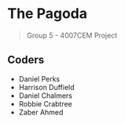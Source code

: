 # The Pagoda
> Group 5 - 4007CEM Project

## Coders
- Daniel Perks
- Harrison Duffield
- Daniel Chalmers
- Robbie Crabtree
- Zaber Ahmed
